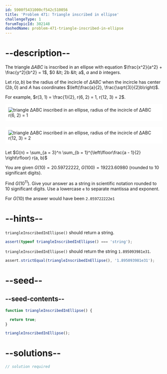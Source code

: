 ```yaml
---
id: 5900f5431000cf542c510056
title: 'Problem 471: Triangle inscribed in ellipse'
challengeType: 1
forumTopicId: 302148
dashedName: problem-471-triangle-inscribed-in-ellipse
---
```


# --description--

The triangle $ΔABC$ is inscribed in an ellipse with equation $\frac{x^2}{a^2} + \frac{y^2}{b^2} = 1$, $0 &lt; 2b &lt; a$, $a$ and $b$ integers.

Let $r(a, b)$ be the radius of the incircle of $ΔABC$ when the incircle has center $(2b, 0)$ and $A$ has coordinates $\left(\frac{a}{2}, \frac{\sqrt{3}}{2}b\right)$.

For example, $r(3, 1) = \frac{1}{2}, r(6, 2) = 1, r(12, 3) = 2$.

<img alt="triangle ΔABC inscribed in an ellipse, radius of the incircle of ΔABC r(6, 2) = 1" src="https://cdn.freecodecamp.org/curriculum/project-euler/triangle-inscribed-in-ellipse-1.png" style="background-color: white; padding: 10px; display: block; margin-right: auto; margin-left: auto; margin-bottom: 1.2rem;" />

<img alt="triangle ΔABC inscribed in an ellipse, radius of the incircle of ΔABC r(12, 3) = 2" src="https://cdn.freecodecamp.org/curriculum/project-euler/triangle-inscribed-in-ellipse-2.png" style="background-color: white; padding: 10px; display: block; margin-right: auto; margin-left: auto; margin-bottom: 1.2rem;" />

Let $G(n) = \sum_{a = 3}^n \sum_{b = 1}^{\left\lfloor\frac{a - 1}{2} \right\rfloor} r(a, b)$

You are given $G(10) = 20.59722222$, $G(100) = 19223.60980$ (rounded to 10 significant digits).

Find $G({10}^{11})$. Give your answer as a string in scientific notation rounded to 10 significant digits. Use a lowercase `e` to separate mantissa and exponent.

For $G(10)$ the answer would have been `2.059722222e1`

# --hints--

`triangleInscribedInEllipse()` should return a string.

```js
assert(typeof triangleInscribedInEllipse() === 'string');
```

`triangleInscribedInEllipse()` should return the string `1.895093981e31`.

```js
assert.strictEqual(triangleInscribedInEllipse(), '1.895093981e31');
```

# --seed--

## --seed-contents--

```js
function triangleInscribedInEllipse() {

  return true;
}

triangleInscribedInEllipse();
```

# --solutions--

```js
// solution required
```
